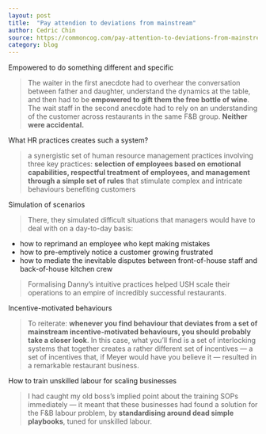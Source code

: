 ```yaml
---
layout: post
title:  "Pay attendion to deviations from mainstream"
author: Cedric Chin
source: https://commoncog.com/pay-attention-to-deviations-from-mainstream-incentives/
category: blog
---
```


Empowered to do something different and specific

> The waiter in the first anecdote had to overhear the conversation between father and daughter, understand the dynamics at the table, and then had to be **empowered to gift them the free bottle of wine**. The wait staff in the second anecdote had to rely on an understanding of the customer across restaurants in the same F&B group. **Neither were accidental.**

What HR practices creates such a system?

> a synergistic set of human resource management practices involving three key practices: **selection of employees based on emotional capabilities, respectful treatment of employees, and management through a simple set of rules** that stimulate complex and intricate behaviours benefiting customers

Simulation of scenarios

> There, they simulated difficult situations that managers would have to deal with on a day-to-day basis:

- how to reprimand an employee who kept making mistakes
- how to pre-emptively notice a customer growing frustrated
- how to mediate the inevitable disputes between front-of-house staff and back-of-house kitchen crew

> Formalising Danny’s intuitive practices helped USH scale their operations to an empire of incredibly successful restaurants.

Incentive-motivated behaviours

> To reiterate: **whenever you find behaviour that deviates from a set of mainstream incentive-motivated behaviours, you should probably take a closer look**. In this case, what you’ll find is a set of interlocking systems that together creates a rather different set of incentives — a set of incentives that, if Meyer would have you believe it — resulted in a remarkable restaurant business.

How to train unskilled labour for scaling businesses

> I had caught my old boss’s implied point about the training SOPs immediately — it meant that these businesses had found a solution for the F&B labour problem, by **standardising around dead simple playbooks**, tuned for unskilled labour.
